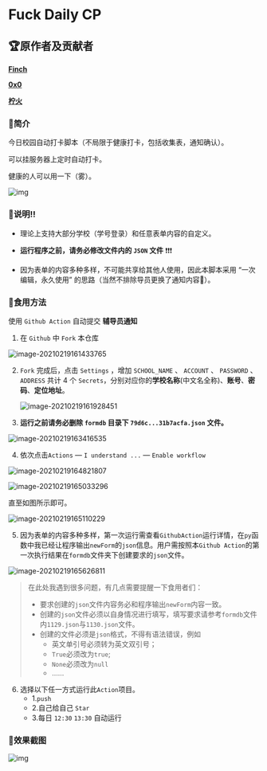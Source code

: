 # Fuck Daily CP

## 🏆原作者及贡献者

[**Finch**](https://gitee.com/Finch1)

[**0x0**](https://gitee.com/xsw0)

[**柠火**](https://gitee.com/lemofire)

### 🌈简介

今日校园自动打卡脚本（不局限于健康打卡，包括收集表，通知确认）。

可以挂服务器上定时自动打卡。

健康的人可以用一下（雾）。

![img](https://gitee.com/bai_xiao_fei/picture/raw/master/pic//img.png)

### 🎈说明‼

* 理论上支持大部分学校（学号登录）和任意表单内容的自定义。

* **运行程序之前，请务必修改文件内的 `JSON` 文件** ❗❗❗

* 因为表单的内容多种多样，不可能共享给其他人使用，因此本脚本采用 “一次编辑，永久使用” 的思路（当然不排除导员更换了通知内容🐶）。

### 🍕食用方法

使用 `Github Action` 自动提交 **辅导员通知**

1. 在 `Github` 中 `Fork` 本仓库

![image-20210219161433765](https://gitee.com/bai_xiao_fei/picture/raw/master/pic//image-20210219161433765.png)

2. `Fork` 完成后，点击 `Settings` ，增加 `SCHOOL_NAME` 、 `ACCOUNT` 、 `PASSWORD` 、 `ADDRESS` 共计 4 个 `Secrets`，分别对应你的**学校名称**(中文名全称)、**账号**、**密码**、**定位地址**。

   ![image-20210219161928451](https://gitee.com/bai_xiao_fei/picture/raw/master/pic//image-20210219161928451.png)

3. **运行之前请务必删除 `formdb` 目录下 `79d6c...31b7acfa.json` 文件。**

![image-20210219163416535](https://gitee.com/bai_xiao_fei/picture/raw/master/pic//image-20210219163416535.png)

4. 依次点击`Actions` — `I understand ...` — `Enable workflow`

![image-20210219164821807](https://gitee.com/bai_xiao_fei/picture/raw/master/pic//image-20210219164821807.png)

![image-20210219165033296](https://gitee.com/bai_xiao_fei/picture/raw/master/pic//image-20210219165033296.png)

直至如图所示即可。

![image-20210219165110229](https://gitee.com/bai_xiao_fei/picture/raw/master/pic//image-20210219165110229.png)

5. 因为表单的内容多种多样，第一次运行需查看`GithubAction`运行详情，在`py`函数中我已经让程序输出`newForm`的`json`信息。用户需按照本`Github Action`的第一次执行结果在`formdb`文件夹下创建要求的`json`文件。

![image-20210219165626811](https://gitee.com/bai_xiao_fei/picture/raw/master/pic//image-20210219165626811.png)

> 在此处我遇到很多问题，有几点需要提醒一下食用者们：
>
> * 要求创建的`json`文件内容务必和程序输出`newForm`内容一致。
> * 创建的`json`文件必须以自身情况进行填写，填写要求请参考`formdb`文件内`1129.json`与`1130.json`文件。
> * 创建的文件必须是`json`格式，不得有语法错误，例如
>   * 英文单引号必须转为英文双引号；
>   * `True`必须改为`true`;
>   * `None`必须改为`null`
>   * ……

6. 选择以下任一方式运行此`Action`项目。
   * 1.`push`
   * 2.自己给自己 `Star`
   * 3.每日 `12:30` `13:30` 自动运行

### 🎨效果截图

![img](https://gitee.com/bai_xiao_fei/picture/raw/master/pic//005AJQBUly1gnsvztwecsj31hc0qa0y2.jpg)


